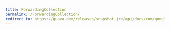 ```yaml
---
title: ForwardingCollection
permalink: /ForwardingCollection/
redirect_to: https://guava.dev/releases/snapshot-jre/api/docs/com/google/common/collect/ForwardingCollection.html
---
```

